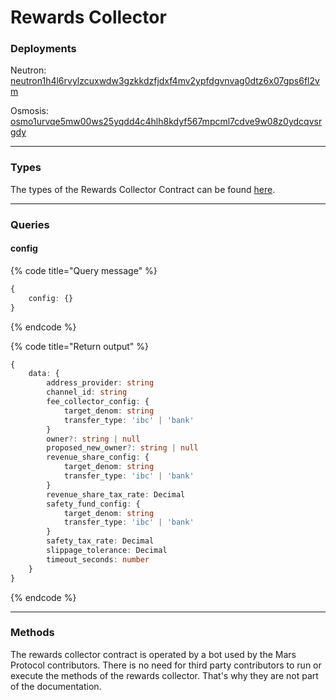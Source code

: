 # Rewards Collector

### Deployments

Neutron: [neutron1h4l6rvylzcuxwdw3gzkkdzfjdxf4mv2ypfdgvnvag0dtz6x07gps6fl2vm](https://neutron.celat.one/neutron-1/contracts/neutron1h4l6rvylzcuxwdw3gzkkdzfjdxf4mv2ypfdgvnvag0dtz6x07gps6fl2vm)

Osmosis: [osmo1urvqe5mw00ws25yqdd4c4hlh8kdyf567mpcml7cdve9w08z0ydcqvsrgdy](https://osmosis.celat.one/osmosis-1/contracts/osmo1urvqe5mw00ws25yqdd4c4hlh8kdyf567mpcml7cdve9w08z0ydcqvsrgdy)

***

### Types

The types of the Rewards Collector Contract can be found [here](https://github.com/mars-protocol/core-contracts/blob/master/scripts/types/generated/mars-rewards-collector-base/MarsRewardsCollectorBase.types.ts).

***

### Queries

#### config

{% code title="Query message" %}
```typescript
{
    config: {}    
}
```
{% endcode %}

{% code title="Return output" %}
```typescript
{
    data: {
        address_provider: string
        channel_id: string
        fee_collector_config: {
            target_denom: string
            transfer_type: 'ibc' | 'bank'
        }
        owner?: string | null
        proposed_new_owner?: string | null
        revenue_share_config: {
            target_denom: string
            transfer_type: 'ibc' | 'bank'
        }
        revenue_share_tax_rate: Decimal
        safety_fund_config: {
            target_denom: string
            transfer_type: 'ibc' | 'bank'
        }
        safety_tax_rate: Decimal
        slippage_tolerance: Decimal
        timeout_seconds: number
    }
}
```
{% endcode %}

***

### Methods

The rewards collector contract is operated by a bot used by the Mars Protocol contributors. There is no need for third party contributors to run or execute the methods of the rewards collector. That's why they are not part of the documentation.
